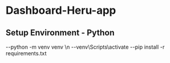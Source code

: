 # Dashboard-Heru-app
## Setup Environment - Python
--python -m venv venv \n
--venv\Scripts\activate
--pip install -r requirements.txt
